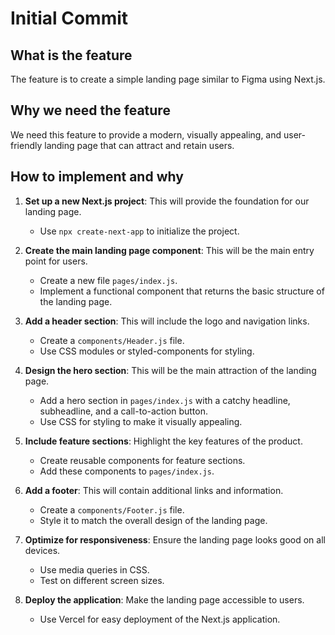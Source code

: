# Initial Commit
## What is the feature

The feature is to create a simple landing page similar to Figma using Next.js.

## Why we need the feature

We need this feature to provide a modern, visually appealing, and user-friendly landing page that can attract and retain users.

## How to implement and why

1. **Set up a new Next.js project**: This will provide the foundation for our landing page.
   - Use `npx create-next-app` to initialize the project.
   
2. **Create the main landing page component**: This will be the main entry point for users.
   - Create a new file `pages/index.js`.
   - Implement a functional component that returns the basic structure of the landing page.

3. **Add a header section**: This will include the logo and navigation links.
   - Create a `components/Header.js` file.
   - Use CSS modules or styled-components for styling.

4. **Design the hero section**: This will be the main attraction of the landing page.
   - Add a hero section in `pages/index.js` with a catchy headline, subheadline, and a call-to-action button.
   - Use CSS for styling to make it visually appealing.

5. **Include feature sections**: Highlight the key features of the product.
   - Create reusable components for feature sections.
   - Add these components to `pages/index.js`.

6. **Add a footer**: This will contain additional links and information.
   - Create a `components/Footer.js` file.
   - Style it to match the overall design of the landing page.

7. **Optimize for responsiveness**: Ensure the landing page looks good on all devices.
   - Use media queries in CSS.
   - Test on different screen sizes.

8. **Deploy the application**: Make the landing page accessible to users.
   - Use Vercel for easy deployment of the Next.js application.
